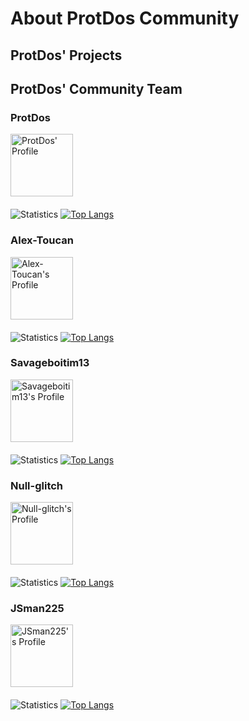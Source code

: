 # About ProtDos Community

## ProtDos' Projects

## ProtDos' Community Team

### ProtDos
<a href = "https://github.com/ProtDos"><img src = "https://avatars.githubusercontent.com/u/69071809?v=4" alt = "ProtDos' Profile" style = "width: 100px; height: 100px;"/><a/>
</br></br>
![Statistics](https://github-profile-summary-cards.vercel.app/api/cards/profile-details?username=ProtDos&theme=github_dark)
[![Top Langs](https://github-readme-stats.vercel.app/api/top-langs/?username=ProtDos&theme=github_dark)](https://github.com/anuraghazra/github-readme-stats)

### Alex-Toucan
<a href = "https://github.com/Alex-Toucan"><img src = "https://avatars.githubusercontent.com/u/99103316?v=4" alt = "Alex-Toucan's Profile" style = "width: 100px; height: 100px;"/><a/>
</br></br>
![Statistics](https://github-profile-summary-cards.vercel.app/api/cards/profile-details?username=Alex-Toucan&theme=github_dark)
[![Top Langs](https://github-readme-stats.vercel.app/api/top-langs/?username=Alex-Toucan&theme=github_dark)](https://github.com/anuraghazra/github-readme-stats)

### Savageboitim13
<a href = "https://github.com/Savageboitim13"><img src = "https://avatars.githubusercontent.com/u/102526504?v=4" alt = "Savageboitim13's Profile" style = "width: 100px; height: 100px;"/><a/>
</br></br>
![Statistics](https://github-profile-summary-cards.vercel.app/api/cards/profile-details?username=Savageboitim13&theme=github_dark)
[![Top Langs](https://github-readme-stats.vercel.app/api/top-langs/?username=Savageboitim13&theme=github_dark)](https://github.com/anuraghazra/github-readme-stats)

### Null-glitch
<a href = "https://github.com/Null-glitch"><img src = "https://avatars.githubusercontent.com/u/72862794?v=4" alt = "Null-glitch's Profile" style = "width: 100px; height: 100px;"/><a/>
</br></br>
![Statistics](https://github-profile-summary-cards.vercel.app/api/cards/profile-details?username=Null-glitch&theme=github_dark)
[![Top Langs](https://github-readme-stats.vercel.app/api/top-langs/?username=Null-glitch&theme=github_dark)](https://github.com/anuraghazra/github-readme-stats)

### JSman225
<a href = "https://github.com/JSman225"><img src = "https://avatars.githubusercontent.com/u/84781179?v=4" alt = "JSman225's Profile" style = "width: 100px; height: 100px;"/><a/>
</br></br>
![Statistics](https://github-profile-summary-cards.vercel.app/api/cards/profile-details?username=JSman225&theme=github_dark)
[![Top Langs](https://github-readme-stats.vercel.app/api/top-langs/?username=JSman225&theme=github_dark)](https://github.com/anuraghazra/github-readme-stats)

<!--
Top member:
1. ProtDos
2. Alex-Toucan
3. Savageboitim13
4. Null-glitch
5. JSman225
-->
